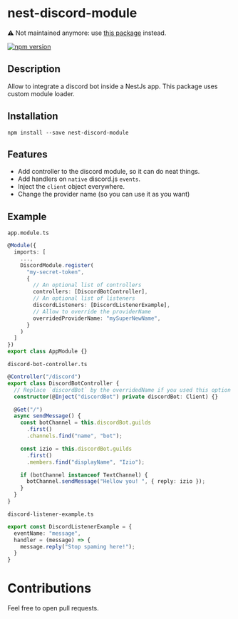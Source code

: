 # nest-discord-module

:warning: Not maintained anymore: use [this package](https://www.npmjs.com/package/@discord-nestjs/core) instead.

[![npm version](https://badge.fury.io/js/nest-discord-module.svg)](https://badge.fury.io/js/nest-discord-module)

## Description

Allow to integrate a discord bot inside a NestJs app. This package uses custom module loader.

## Installation

`npm install --save nest-discord-module`

## Features

- Add controller to the discord module, so it can do neat things.
- Add handlers on `native` discord.js `events`.
- Inject the `client` object everywhere.
- Change the provider name (so you can use it as you want)

## Example

`app.module.ts`

```ts
@Module({
  imports: [
    ...,
    DiscordModule.register(
      "my-secret-token",
      {
        // An optional list of controllers
        controllers: [DiscordBotController],
        // An optional list of listeners
        discordListeners: [DiscordListenerExample],
        // Allow to override the providerName
        overridedProviderName: "mySuperNewName",
      }
    )
  ]
})
export class AppModule {}
```

`discord-bot-controller.ts`

```ts
@Controller("/discord")
export class DiscordBotController {
  // Replace `discordBot` by the overridedName if you used this option
  constructor(@Inject("discordBot") private discordBot: Client) {}

  @Get("/")
  async sendMessage() {
    const botChannel = this.discordBot.guilds
      .first()
      .channels.find("name", "bot");

    const izio = this.discordBot.guilds
      .first()
      .members.find("displayName", "Izio");

    if (botChannel instanceof TextChannel) {
      botChannel.sendMessage("Hellow you! ", { reply: izio });
    }
  }
}
```

`discord-listener-example.ts`

```ts
export const DiscordListenerExample = {
  eventName: "message",
  handler = (message) => {
    message.reply("Stop spaming here!");
  }
}
```

# Contributions

Feel free to open pull requests.
